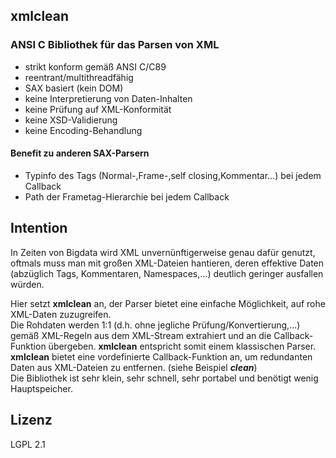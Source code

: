 ## xmlclean

### ANSI C Bibliothek für das Parsen von XML

* strikt konform gemäß ANSI C/C89
* reentrant/multithreadfähig
* SAX basiert (kein DOM)
* keine Interpretierung von Daten-Inhalten
* keine Prüfung auf XML-Konformität
* keine XSD-Validierung
* keine Encoding-Behandlung
#### Benefit zu anderen SAX-Parsern
* Typinfo des Tags (Normal-,Frame-,self closing,Kommentar...) bei jedem Callback
* Path der Frametag-Hierarchie bei jedem Callback

## Intention

In Zeiten von Bigdata wird XML unvernünftigerweise genau dafür genutzt, oftmals muss man mit großen XML-Dateien hantieren, deren effektive Daten (abzüglich Tags, Kommentaren, Namespaces,...) deutlich geringer ausfallen würden.  
  
Hier setzt **xmlclean** an, der Parser bietet eine einfache Möglichkeit, auf rohe XML-Daten zuzugreifen.  
Die Rohdaten werden 1:1 (d.h. ohne jegliche Prüfung/Konvertierung,...) gemäß XML-Regeln aus dem XML-Stream extrahiert und an die Callback-Funktion übergeben.  **xmlclean** entspricht somit einem klassischen Parser.  
**xmlclean** bietet eine vordefinierte Callback-Funktion an, um redundanten Daten aus XML-Dateien zu entfernen. (siehe Beispiel ***clean***)    
Die Bibliothek ist sehr klein, sehr schnell, sehr portabel und benötigt wenig Hauptspeicher.

## Lizenz

LGPL 2.1
